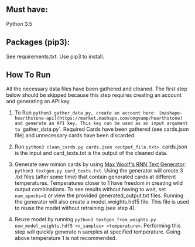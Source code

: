 ## Must have:
 
Python 3.5

## Packages (pip3):

See requirements.txt. Use pip3 to install.

## How To Run

All the necessary data files have been gathered and cleaned. The first step below should be skipped because this step requires creating an account and generating an API key.

1. To Run `python3 gather_data.py, create an account here: [mashape-hearthstone-api](https://market.mashape.com/omgvamp/hearthstone) and generate an API key. This key can be used as an input argument to `gather_data.py`. Required Cards have been gathered (see cards.json file) and unnecessary cards have been discarded.

2. Run `python3 clean_cards.py cards.json <output_file.txt>`. cards.json is the input and card_texts.txt is the output of the cleaned data.

3. Generate new minion cards by using [Max Woolf's RNN Text Generator](https://github.com/minimaxir/textgenrnn): `python3 textgen.py card_texts.txt`. Using the generator will create 3 .txt files (after some time) that contain generated cards at different temperatures. Temperatures closer to 1 have freedom in creating wild output combinations. To see results without having to wait, set `num_epochs=1` or view the provided generated_output.txt files. Running the generator will also create a model_weights.hdf5 file. This file is used to reuse the model without retraining (see step 4).

4. Reuse model by running `python3 textgen_from_weights.py new_model_weights.hdf5 <n_samples> <temperature>`. Performing this step will quickly generate n samples at specified temperature. Going above temperature 1 is not recommended.
